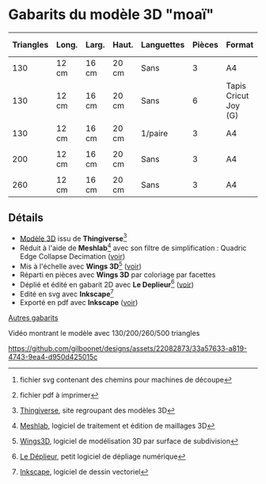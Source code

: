 # Gabarits du modèle 3D "moaï"
|Triangles|Long.|Larg.|Haut.|Languettes|Pièces|Format|nb pages|SVG[^6]|PDF[^7]|
|---|---|---|---|---|---|---|---|---|---|
|130|12 cm|16 cm|20 cm|Sans|3|A4|x3|[svg](https://github.com/gilboonet/designs/blob/master/2023/moai/moai130_H20_A3x3.svg)|[pdf](https://github.com/gilboonet/designs/blob/master/2023/moai/moai130_H20_A3x3.pdf)|
|130|12 cm|16 cm|20 cm|Sans|6|Tapis Cricut Joy (G)|x4|[svg](https://github.com/gilboonet/designs/blob/master/2023/moai/moai130_H20_C3x4.svg)||
|130|12 cm|16 cm|20 cm|1/paire|3|A4|x3|[svg](https://github.com/gilboonet/designs/blob/master/2023/moai/moai130_H20_lang_A3x3.svg)|[pdf](https://github.com/gilboonet/designs/blob/master/2023/moai/moai130_H20_lang_A3x3.pdf)|
||
|200|12 cm|16 cm|20 cm|Sans|3|A4|x3|[svg](https://github.com/gilboonet/designs/blob/master/2023/moai/moai130_H20_A3x3.svg)|[pdf](https://github.com/gilboonet/designs/blob/master/2023/moai/moai130_H20_A3x3.pdf)|
||
|260|12 cm|16 cm|20 cm|Sans|3|A4|x3|[svg](https://github.com/gilboonet/designs/blob/master/2023/moai/moai260_H20_A3x3.svg)|[pdf](https://github.com/gilboonet/designs/blob/master/2023/moai/moai260_H20_A3x3.pdf)|

## Détails
- [Modèle 3D](https://www.thingiverse.com/thing:149271) issu de **Thingiverse**[^1] 
- Réduit à l'aide de **Meshlab**[^2] avec son filtre de simplification : Quadric Edge Collapse Decimation ([voir](https://youtu.be/1irJLnVSnrk))
- Mis à l'échelle avec **Wings 3D**[^3] ([voir](https://youtu.be/vKRSdvvuxDQ))
- Réparti en pièces avec **Wings 3D** par coloriage par facettes
- Déplié et édité en gabarit 2D avec **Le Deplieur**[^4] ([voir](https://youtu.be/GMdUE3Vu98w))
- Edité en svg avec **Inkscape**[^5]
- Exporté en pdf avec **Inkscape** ([voir](https://www.youtube.com/watch?v=tLdg9i932-I))
[^1]:[Thingiverse](https://www.thingiverse.com), site regroupant des modèles 3D
[^2]:[Meshlab](https://www.meshlab.net/), logiciel de traitement et édition de maillages 3D
[^3]:[Wings3D](http://www.wings3d.com/), logiciel de modélisation 3D par surface de subdivision
[^4]:[Le Déplieur](https://gilboonet.github.io/deplieur/UI1.html), petit logiciel de dépliage numérique
[^5]:[Inkscape](https://inkscape.org/fr/), logiciel de dessin vectoriel
[^6]:fichier svg contenant des chemins pour machines de découpe
[^7]:fichier pdf à imprimer

[Autres gabarits](https://github.com/gilboonet/designs/tree/master/2023/README.md#galeries-de-gabarits)

Vidéo montrant le modèle avec 130/200/260/500 triangles

https://github.com/gilboonet/designs/assets/22082873/33a57633-a819-4743-9ea4-d950d425015c

